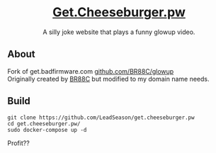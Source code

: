 <h1 align="center"><a href="https://get.cheeseburger.pw/" target="_blank" rel="noopener noreferrer">Get.Cheeseburger.pw</a></h1>
<p align="center">A silly joke website that plays a funny glowup video.</p>

## About
Fork of get.badfirmware.com [github.com/BR88C/glowup](https://github.com/BR88C/glowup)  
Originally created by [BR88C](https://github.com/BR88C) but modified to my domain name needs.

## Build
```
git clone https://github.com/LeadSeason/get.cheeseburger.pw
cd get.cheeseburger.pw/
sudo docker-compose up -d
```
Profit??
